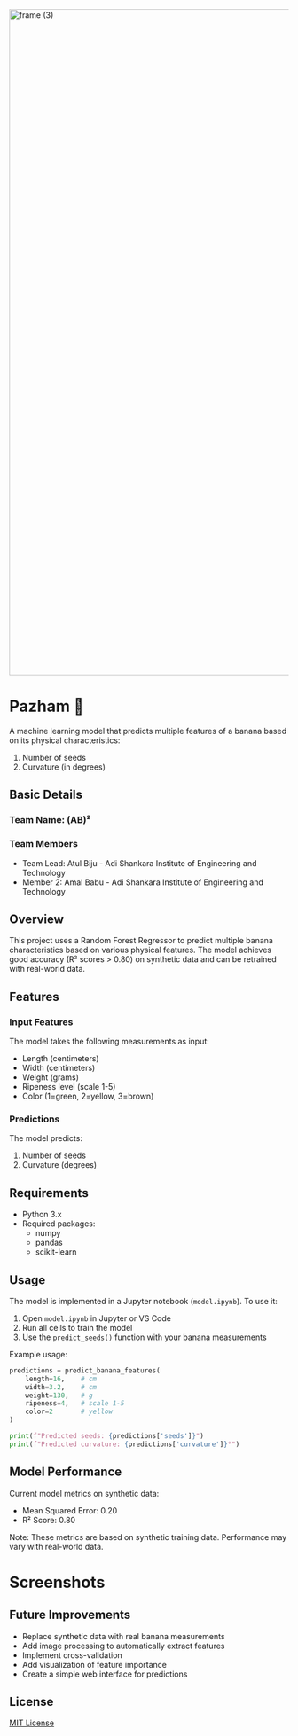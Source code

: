<img width="3188" height="1202" alt="frame (3)" src="https://github.com/user-attachments/assets/517ad8e9-ad22-457d-9538-a9e62d137cd7" />

# Pazham     🎯
A machine learning model that predicts multiple features of a banana based on its physical characteristics:
1. Number of seeds
2. Curvature (in degrees)


## Basic Details
### Team Name: (AB)²


### Team Members
- Team Lead: Atul Biju - Adi Shankara Institute of Engineering and Technology
- Member 2: Amal Babu - Adi Shankara Institute of Engineering and Technology


## Overview

This project uses a Random Forest Regressor to predict multiple banana characteristics based on various physical features. The model achieves good accuracy (R² scores > 0.80) on synthetic data and can be retrained with real-world data.


## Features

### Input Features
The model takes the following measurements as input:
- Length (centimeters)
- Width (centimeters)
- Weight (grams)
- Ripeness level (scale 1-5)
- Color (1=green, 2=yellow, 3=brown)

### Predictions
The model predicts:
1. Number of seeds
2. Curvature (degrees)

## Requirements

- Python 3.x
- Required packages:
  - numpy
  - pandas
  - scikit-learn

## Usage

The model is implemented in a Jupyter notebook (`model.ipynb`). To use it:

1. Open `model.ipynb` in Jupyter or VS Code
2. Run all cells to train the model
3. Use the `predict_seeds()` function with your banana measurements

Example usage:
```python
predictions = predict_banana_features(
    length=16,    # cm
    width=3.2,    # cm
    weight=130,   # g
    ripeness=4,   # scale 1-5
    color=2       # yellow
)

print(f"Predicted seeds: {predictions['seeds']}")
print(f"Predicted curvature: {predictions['curvature']}°")
```

## Model Performance

Current model metrics on synthetic data:
- Mean Squared Error: 0.20
- R² Score: 0.80

Note: These metrics are based on synthetic training data. Performance may vary with real-world data.

# Screenshots


## Future Improvements

- Replace synthetic data with real banana measurements
- Add image processing to automatically extract features
- Implement cross-validation
- Add visualization of feature importance
- Create a simple web interface for predictions

## License

[MIT License](LICENSE)

